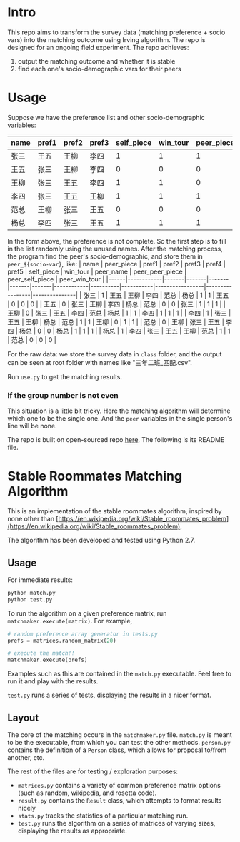 # Intro

This repo aims to transform the survey data (matching preference + socio vars) into the matching outcome using Irving algorithm. The repo is designed for an ongoing field experiment. The repo achieves:
1. output the matching outcome and whether it is stable
2. find each one's socio-demographic vars for their peers

# Usage

Suppose we have the preference list and other socio-demographic variables:

| name | pref1 | pref2 | pref3 | self_piece | win_tour | peer_piece |
|------|-------|-------|-------|------------|----------|------------|
| 张三   | 王五    | 王柳    | 李四    | 1          | 1        | 1          |
| 王五   | 张三    | 王柳    | 李四    | 0          | 0        | 0          |
| 王柳   | 张三    | 王五    | 李四    | 1          | 1        | 0          |
| 李四   | 张三    | 王五    | 王柳    | 1          | 1        | 1          |
| 范总   | 王柳    | 张三    | 王五    | 0          | 0        | 0          |
| 杨总   | 李四    | 张三    | 王五    | 1          | 1        | 1          |


In the form above, the preference is not complete. So the first step is to fill in the list randomly using the unused names. After the matching process, the program find the peer's socio-demographic, and store them in `peer_${socio-var}`, like:
| name | peer_piece | pref1 | pref2 | pref3 | pref4 | pref5 | self_piece | win_tour | peer_name | peer_peer_piece | peer_self_piece | peer_win_tour |
|------|------------|-------|-------|-------|-------|-------|------------|----------|-----------|-----------------|-----------------|---------------|
| 张三   | 1          | 王五    | 王柳    | 李四    | 范总    | 杨总    | 1          | 1        | 王五        | 0               | 0               | 0             |
| 王五   | 0          | 张三    | 王柳    | 李四    | 杨总    | 范总    | 0          | 0        | 张三        | 1               | 1               | 1             |
| 王柳   | 0          | 张三    | 王五    | 李四    | 范总    | 杨总    | 1          | 1        | 李四        | 1               | 1               | 1             |
| 李四   | 1          | 张三    | 王五    | 王柳    | 杨总    | 范总    | 1          | 1        | 王柳        | 0               | 1               | 1             |
| 范总   | 0          | 王柳    | 张三    | 王五    | 李四    | 杨总    | 0          | 0        | 杨总        | 1               | 1               | 1             |
| 杨总   | 1          | 李四    | 张三    | 王五    | 王柳    | 范总    | 1          | 1        | 范总        | 0               | 0               | 0             |

For the raw data: we store the survey data in `class` folder, and the output can be seen at root folder with names like "三年二班_匹配.csv". 

Run `use.py` to get the matching results. 

### If the group number is not even

This situation is a little bit tricky. Here the matching algorithm will determine which one to be the single one. And the `peer` variables in the single person's line will be none. 

The repo is built on open-sourced repo [here](https://github.com/charlierproctor/matching_algorithm). The following is its README file. 

# Stable Roommates Matching Algorithm

This is an implementation of the stable roommates algorithm, inspired by none other than [https://en.wikipedia.org/wiki/Stable_roommates_problem](https://en.wikipedia.org/wiki/Stable_roommates_problem).

The algorithm has been developed and tested using Python 2.7.

## Usage

For immediate results:

```bash
python match.py
python test.py
```

To run the algorithm on a given preference matrix, run `matchmaker.execute(matrix)`. For example,

```python
# random preference array generator in tests.py
prefs = matrices.random_matrix(20)

# execute the match!!
matchmaker.execute(prefs)
```

Examples such as this are contained in the `match.py` executable. Feel free to run it and play with the results.

`test.py` runs a series of tests, displaying the results in a nicer format.

## Layout

The core of the matching occurs in the `matchmaker.py` file. `match.py` is meant to be the executable, from which you can test the other methods. `person.py` contains the definition of a `Person` class, which allows for proposal to/from another, etc.

The rest of the files are for testing / exploration purposes:

- `matrices.py` contains a variety of common preference matrix options (such as random, wikipedia, and rosetta code).
- `result.py` contains the `Result` class, which attempts to format results nicely
- `stats.py` tracks the statistics of a particular matching run.
- `test.py` runs the algorithm on a series of matrices of varying sizes, displaying the results as appropriate.
